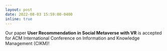 ```yaml
---
layout: post
date: 2022-08-03 15:59:00-0400
inline: true
---
```


Our paper **User Recommendation in Social Metaverse with VR** is accepted for ACM International Conference on Information and Knowledge Management (CIKM)!
